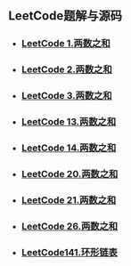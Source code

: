 ## LeetCode题解与源码

- ###  [LeetCode 1.两数之和](./leetcode1.md)
- ### [LeetCode 2.两数之和](./leetcode2.md)
- ### [LeetCode 3.两数之和](./leetcode3.md)
- ### [LeetCode 13.两数之和](./leetcode13.md)
- ### [LeetCode 14.两数之和](./leetcode14.md)
- ### [LeetCode 20.两数之和](./leetcode20.md)
- ### [LeetCode 21.两数之和](./leetcode21.md)
- ### [LeetCode 26.两数之和](./leetcode26.md)

- ### [LeetCode141.环形链表](./leetcode141.md)

